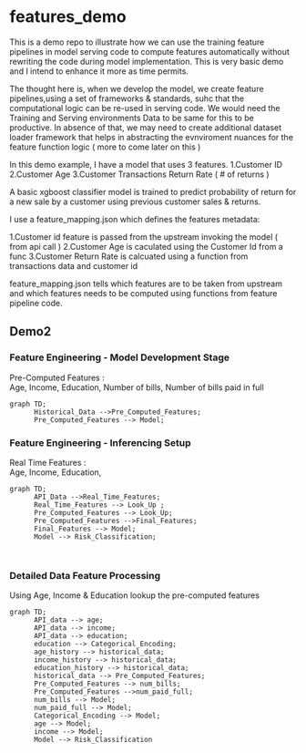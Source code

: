 # features_demo 

This is a demo repo to illustrate how we can use the training feature pipelines in model serving code to compute features automatically without rewriting the code during model implementation. This is very basic demo and I intend to enhance it more as time permits. 

The thought here is, when we develop the model, we create feature pipelines,using a set of frameworks & standards, suhc that the computational logic can be re-used in serving code. We would need the Training and Serving environments Data to be same for this to be productive. In absence of that, we may need to create additional dataset loader framework that helps in abstracting the evnviroment nuances for the feature function logic ( more to come later on this )

In this demo example, I have a model that uses 3 features. 
  1.Customer ID
  2.Customer Age
  3.Customer Transactions Return Rate ( # of returns ) 

A basic xgboost classifier model is trained to predict probability of return for a new sale by a customer using previous customer sales & returns. 

I use a feature_mapping.json which defines the features metadata:

  1.Customer id feature is passed from the upstream invoking the model ( from api call )
  2.Customer Age is caculated using the Customer Id from a func 
  3.Customer Return Rate is calcuated using a function from transactions data and customer id
  
  feature_mapping.json tells which features are to be taken from upstream and which features needs to be computed using functions from feature pipeline code.
  
## Demo2
### Feature Engineering - Model Development Stage
Pre-Computed Features :   
Age, Income, Education, Number of bills, Number of bills paid in full
```mermaid
graph TD;
      Historical_Data -->Pre_Computed_Features;
      Pre_Computed_Features --> Model;
```  
  ### Feature Engineering - Inferencing Setup
Real Time Features :   
Age, Income, Education,
```mermaid
graph TD;
      API_Data -->Real_Time_Features;
      Real_Time_Features --> Look_Up ;
      Pre_Computed_Features --> Look_Up;
      Pre_Computed_Features -->Final_Features;
      Final_Features --> Model;
      Model --> Risk_Classification;

      
```
  ### Detailed Data Feature Processing  
Using Age, Income & Education lookup the pre-computed features
```mermaid
graph TD;
      API_data --> age;
      API_data --> income;
      API_data --> education;
      education --> Categorical_Encoding;
      age_history --> historical_data;
      income_history --> historical_data;
      education_history --> historical_data;
      historical_data --> Pre_Computed_Features;
      Pre_Computed_Features --> num_bills;
      Pre_Computed_Features -->num_paid_full;
      num_bills --> Model;
      num_paid_full --> Model;
      Categorical_Encoding --> Model;
      age --> Model;
      income --> Model;
      Model --> Risk_Classification
     
     
```
